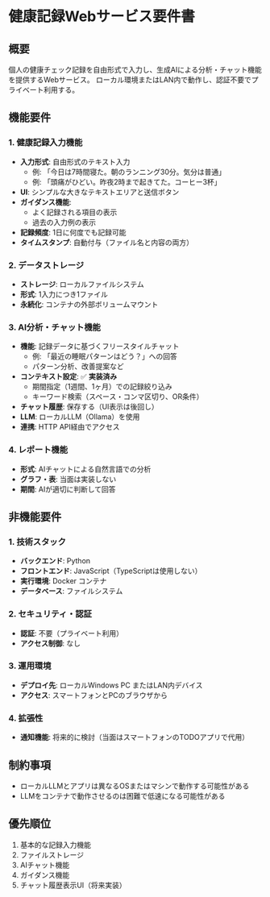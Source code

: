 # 健康記録Webサービス要件書

## 概要
個人の健康チェック記録を自由形式で入力し、生成AIによる分析・チャット機能を提供するWebサービス。
ローカル環境またはLAN内で動作し、認証不要でプライベート利用する。

## 機能要件

### 1. 健康記録入力機能
- **入力形式**: 自由形式のテキスト入力
  - 例: 「今日は7時間寝た。朝のランニング30分。気分は普通」
  - 例: 「頭痛がひどい。昨夜2時まで起きてた。コーヒー3杯」
- **UI**: シンプルな大きなテキストエリアと送信ボタン
- **ガイダンス機能**:
  - よく記録される項目の表示
  - 過去の入力例の表示
- **記録頻度**: 1日に何度でも記録可能
- **タイムスタンプ**: 自動付与（ファイル名と内容の両方）

### 2. データストレージ
- **ストレージ**: ローカルファイルシステム
- **形式**: 1入力につき1ファイル
- **永続化**: コンテナの外部ボリュームマウント

### 3. AI分析・チャット機能
- **機能**: 記録データに基づくフリースタイルチャット
  - 例: 「最近の睡眠パターンはどう？」への回答
  - パターン分析、改善提案など
- **コンテキスト設定**: ✅ **実装済み**
  - 期間指定（1週間、1ヶ月）での記録絞り込み
  - キーワード検索（スペース・コンマ区切り、OR条件）
- **チャット履歴**: 保存する（UI表示は後回し）
- **LLM**: ローカルLLM（Ollama）を使用
- **連携**: HTTP API経由でアクセス

### 4. レポート機能
- **形式**: AIチャットによる自然言語での分析
- **グラフ・表**: 当面は実装しない
- **期間**: AIが適切に判断して回答

## 非機能要件

### 1. 技術スタック
- **バックエンド**: Python
- **フロントエンド**: JavaScript（TypeScriptは使用しない）
- **実行環境**: Docker コンテナ
- **データベース**: ファイルシステム

### 2. セキュリティ・認証
- **認証**: 不要（プライベート利用）
- **アクセス制御**: なし

### 3. 運用環境
- **デプロイ先**: ローカルWindows PC またはLAN内デバイス
- **アクセス**: スマートフォンとPCのブラウザから

### 4. 拡張性
- **通知機能**: 将来的に検討（当面はスマートフォンのTODOアプリで代用）

## 制約事項
- ローカルLLMとアプリは異なるOSまたはマシンで動作する可能性がある
- LLMをコンテナで動作させるのは困難で低速になる可能性がある

## 優先順位
1. 基本的な記録入力機能
2. ファイルストレージ
3. AIチャット機能
4. ガイダンス機能
5. チャット履歴表示UI（将来実装）